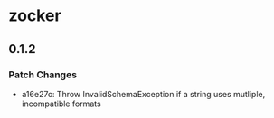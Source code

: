 # zocker

## 0.1.2

### Patch Changes

- a16e27c: Throw InvalidSchemaException if a string uses mutliple, incompatible formats
